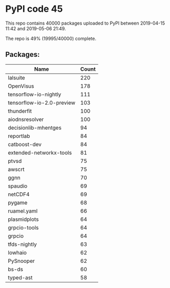 # PyPI code 45

This repo contains 40000 packages uploaded to PyPI between 
2019-04-15 11:42 and 2019-05-06 21:49.

The repo is 49% (19995/40000) complete.

## Packages:

| Name  | Count |
| ----- | ----- |
| lalsuite | 220 |
| OpenVisus | 178 |
| tensorflow-io-nightly | 111 |
| tensorflow-io-2.0-preview | 103 |
| thunderfit | 100 |
| aiodnsresolver | 100 |
| decisionlib-mhentges | 94 |
| reportlab | 84 |
| catboost-dev | 84 |
| extended-networkx-tools | 81 |
| ptvsd | 75 |
| awscrt | 75 |
| ggnn | 70 |
| spaudio | 69 |
| netCDF4 | 69 |
| pygame | 68 |
| ruamel.yaml | 66 |
| plasmidplots | 64 |
| grpcio-tools | 64 |
| grpcio | 64 |
| tfds-nightly | 63 |
| lowhaio | 62 |
| PySnooper | 62 |
| bs-ds | 60 |
| typed-ast | 58 |


